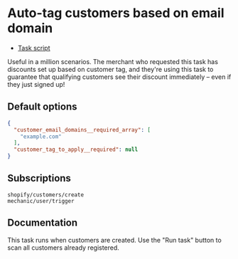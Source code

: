 # Auto-tag customers based on email domain

* [Task script](./script.liquid)

Useful in a million scenarios. The merchant who requested this task has discounts set up based on customer tag, and they're using this task to guarantee that qualifying customers see their discount immediately – even if they just signed up!

## Default options

```json
{
  "customer_email_domains__required_array": [
    "example.com"
  ],
  "customer_tag_to_apply__required": null
}
```

## Subscriptions

```liquid
shopify/customers/create
mechanic/user/trigger
```

## Documentation

This task runs when customers are created. Use the "Run task" button to scan all customers already registered.